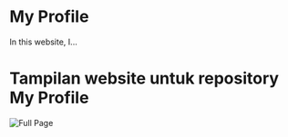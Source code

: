 # My Profile

In this website, I...

# Tampilan website untuk repository My Profile

![Full Page](https://github.com/devinwong278/My_Profile/blob/main/documentation/full%20page.png)
